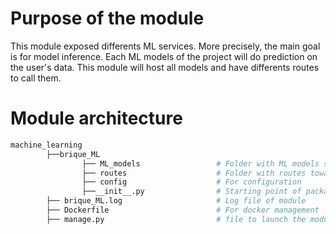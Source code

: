 # Purpose of the module

This module exposed differents ML services. 
More precisely, the main goal is for model inference. 
Each ML models of the project will do prediction on the user's data.
This module will host all models and have differents routes to call them.

# Module architecture

```bash
machine_learning
        ├──brique_ML
                ├── ML_models                 # Folder with ML models saved as .joblib
                ├── routes                    # Folder with routes towards exposed services
                ├── config                    # For configuration
                ├──__init__.py                # Starting point of package brique_ML
        ├── brique_ML.log                     # Log file of module
        ├── Dockerfile                        # For docker management
        ├── manage.py                         # file to launch the module
```

